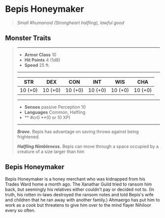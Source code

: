 # Bepis Honeymaker
>*Small #humanoid (Strongheart halfling), lawful good*
## Monster Traits
>___
>- **Armor Class** 10
>- **Hit Points** 4 (1d8)
>- **Speed** 25 ft.
>___
>|STR|DEX|CON|INT|WIS|CHA|
>|:---:|:---:|:---:|:---:|:---:|:---:|
>|10 (+0)|10 (+0)|10 (+0)|10 (+0)|10 (+0)|10 (+0)|
>___
>- **Senses** passive Perception 10
>- **Languages** Common, Halfling
>- ** #cr0 **(0 or 10 XP)
>___
>***Brave.*** Bepis has advantage on saving throws against being frightened.  
>
>***Halfling Nimbleness.*** Bepis can move through a space occupied by a creature of a size larger than him
## Bepis Honeymaker
Bepis Honeymaker is a honey merchant who was kidnapped from his Trades Ward home a month ago. The Xanathar Guild tried to ransom him back, but seemingly his relatives either couldn't pay or decided not to. (In truth, his rotten in-laws destroyed the ransom notes and told Bepis's wife and children that he ran away with another family.) Ahmaergo has put him to work as a cook but threatens to give him over to the mind flayer Nihiloor every so often.